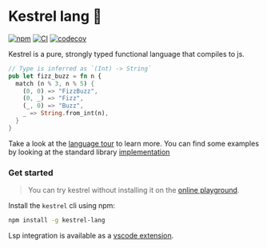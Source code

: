 # Kestrel lang 🦅

[![npm](https://badgen.net/npm/v/kestrel-lang)](https://www.npmjs.com/package/kestrel-lang)
[![CI](https://github.com/ascandone/kestrel-lang/actions/workflows/ci.yml/badge.svg)](https://github.com/ascandone/kestrel-lang/actions/workflows/ci.yml)
[![codecov](https://codecov.io/gh/ascandone/kestrel-lang/graph/badge.svg?token=rHjOLSg3xg)](https://codecov.io/gh/ascandone/kestrel-lang)

Kestrel is a pure, strongly typed functional language that compiles to js.

```rust
// Type is inferred as `(Int) -> String`
pub let fizz_buzz = fn n {
  match (n % 3, n % 5) {
    (0, 0) => "FizzBuzz",
    (0, _) => "Fizz",
    (_, 0) => "Buzz",
    _ => String.from_int(n),
  }
}
```

Take a look at the [language tour](https://ascandone.github.com/language-tour) to learn more. You can find some examples by looking at the standard library [implementation](https://github.com/ascandone/kestrel_core/tree/main/src)

### Get started

> You can try kestrel without installing it on the [online playground](https://kestrel-playground.vercel.app/).

Install the `kestrel` cli using npm:

```bash
npm install -g kestrel-lang
```

Lsp integration is available as a [vscode extension](https://marketplace.visualstudio.com/items?itemName=ascandone.kestrel-vscode).
